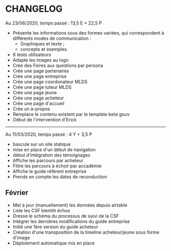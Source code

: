 # CHANGELOG


Au 23/06/2020, temps passé : 13,5 E + 22,5 P

- Présente les informations sous des formes variées, qui correspondent à différents modes de communication :
  * Graphiques et texte ;
  * concepts et exemples.
- 6 tests utilisateurs
- Adapte les images au logo
- Crée des Foires aux questions par persona
- Crée une page partenaires
- Crée une page entreprise
- Crée une page coordonateur MLDS
- Crée une page tuteur MLDS
- Crée une page jeune
- Crée une page acheteur
- Crée une page d'accueil
- Crée un à-propos
- Remplace le contenu existant par le template beta gouv
- Début de l'intervention d'Erick

----

Au 11/03/2020, temps passé : 4 Y + 3,5 P

- bascule sur un site statique
- mise en place d'un début de navigation
- début d'intégration des témoignages
- Affiche les parcours par acheteur
- Filtre les parcours à échoir par accadémie
- Affiche le guide référent entreprise
- Prends en compte les dates de reconduction

## Février

- Met à jour (manuellement) les données depuis airtable
- Liste les CSF bientôt échus
- Dresse le schéma du processus de suivi de la CSF
- Intégrer les dernières modifications du guide entreprise
- Initié une 1ère version du guide acheteur
- Création d'une transposition de la timeline acheteur/jeune sous forme d'image
- Déploiement automatique mis en place

